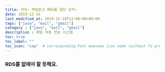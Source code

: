 ```yaml
---
title: 자아~ 백업받고 RDS를 일단 닫자~
date: 2019-12-16
last_modified_at: 2019-12-16T13:00:00+09:00
tags: ["java", "mail", "gmail"]
category : ["java", "mail", "gmail"]
description : 메일 자동 전송 시스템
toc: true
toc_label: ""
toc_icon: "cog"  # corresponding Font Awesome icon name (without fa prefix)
---
```


### RDS를 없애야 할 듯해요.
